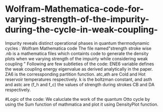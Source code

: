 # Wolfram-Mathematica-code-for-varying-strength-of-the-impurity-during-the-cycle-in-weak-coupling-
Impurity reveals distinct operational phases in quantum thermodynamic cycles : Wolfram Mathematica code 
The file named"strength stroke wise .nb is a mathematica files which containts code to generate the density plots when we  varying strength of the impuirty while considering weak coupling "
Following are few subtleties of the code: ENE6 variable defines the weak coupling energy eigenvalue as derived analytically in the paper. ZA6 is the corressponding partition function.
atc,ath are Cold and Hot reservoir temperatures respectively.
k is the boltzman constant, and asth and astc are (f_h and f_c) the values of strength during strokes CB and DA respectively.

#Logic of the code:
We caluclate the work of the quantum Otto cycle by using the Sum function of mathmatica and plot it using DensityPlot function. 
